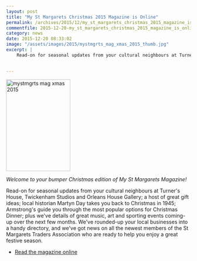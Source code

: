 ```yaml
---
layout: post
title: "My St Margarets Christmas 2015 Magazine is Online"
permalink: /archives/2015/12/my_st_margarets_christmas_2015_magazine_is_online.html
commentfile: 2015-12-20-my_st_margarets_christmas_2015_magazine_is_online
category: news
date: 2015-12-20 08:33:02
image: "/assets/images/2015/mystmgrts_mag_xmas_2015_thumb.jpg"
excerpt: |
    Read-on for seasonal updates from your cultural neighbours at Turner's House, Twickenham Studios and Orleans House Gallery; a host of great gift ideas; local historian Martyn Day takes you back to Christmas in 1945; Armstrong's guide you through the most popular options for Christmas Dinner.
    

---
```


<a href="/assets/images/2015/mystmgrts_mag_xmas_2015.jpg" title="See larger version of - mystmgrts mag xmas 2015"><img src="/assets/images/2015/mystmgrts_mag_xmas_2015_thumb.jpg" width="175" height="250" alt="mystmgrts mag xmas 2015" class="photo right" /></a>

*Welcome to your bumper Christmas edition of My St Margarets Magazine!*

Read-on for seasonal updates from your cultural neighbours at Turner's House, Twickenham Studios and Orleans House Gallery; a host of great gift ideas; local historian Martyn Day takes you back to Christmas in 1945; Armstrong's guide you through the most popular options for Christmas Dinner; plus we've details of great music, art and sporting events coming-up over the next few months. We've rounded-up your local businesses into a handy directory, and we've got news on all the newest members of the St Margarets Traders Association who are ready to help you enjoy a great festive season.

-   [Read the magazine online](http://mystmargarets.com/magazine/2015_Christmas/)
